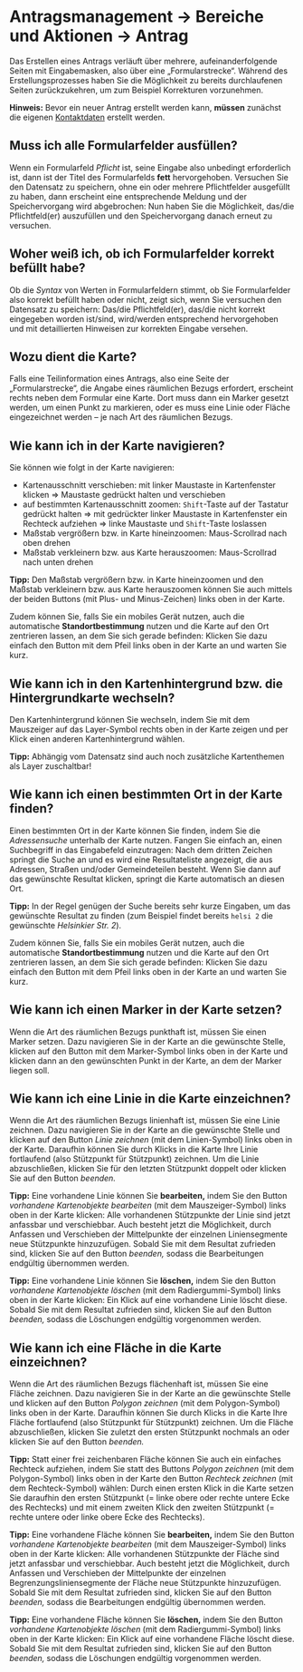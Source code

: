 # Antragsmanagement → Bereiche und Aktionen → Antrag

Das Erstellen eines Antrags verläuft über mehrere, aufeinanderfolgende Seiten mit Eingabemasken,
also über eine „Formularstrecke“. Während des Erstellungsprozesses haben Sie die Möglichkeit
zu bereits durchlaufenen Seiten zurückzukehren, um zum Beispiel Korrekturen vorzunehmen.

**Hinweis:** Bevor ein neuer Antrag erstellt werden kann, **müssen** zunächst die eigenen
[Kontaktdaten](requester.md) erstellt werden.

## Muss ich alle Formularfelder ausfüllen?

Wenn ein Formularfeld *Pflicht* ist, seine Eingabe also unbedingt
erforderlich ist, dann ist der Titel des Formularfelds **fett**
hervorgehoben. Versuchen Sie den Datensatz zu speichern,
ohne ein oder mehrere Pflichtfelder ausgefüllt zu haben, dann
erscheint eine entsprechende Meldung und der Speichervorgang wird
abgebrochen: Nun haben Sie die Möglichkeit, das/die Pflichtfeld(er)
auszufüllen und den Speichervorgang danach erneut zu versuchen.

## Woher weiß ich, ob ich Formularfelder korrekt befüllt habe?

Ob die *Syntax* von Werten in Formularfeldern stimmt, ob Sie Formularfelder also korrekt
befüllt haben oder nicht, zeigt sich, wenn Sie versuchen den
Datensatz zu speichern: Das/die Pflichtfeld(er), das/die nicht korrekt eingegeben
worden ist/sind, wird/werden entsprechend hervorgehoben und mit
detaillierten Hinweisen zur korrekten Eingabe versehen.

## Wozu dient die Karte?

Falls eine Teilinformation eines Antrags, also eine Seite der „Formularstrecke“, die Angabe
eines räumlichen Bezugs erfordert, erscheint rechts neben dem Formular eine Karte. Dort
muss dann ein Marker gesetzt werden, um einen Punkt zu markieren, oder es muss eine Linie
oder Fläche eingezeichnet werden – je nach Art des räumlichen Bezugs.

## Wie kann ich in der Karte navigieren?

Sie können wie folgt in der Karte navigieren:

- Kartenausschnitt verschieben: mit linker Maustaste in Kartenfenster
  klicken ⇒ Maustaste gedrückt halten und verschieben
- auf bestimmten Kartenausschnitt zoomen: `Shift`-Taste auf der
  Tastatur gedrückt halten ⇒ mit gedrückter linker Maustaste in
  Kartenfenster ein Rechteck aufziehen ⇒ linke Maustaste und `Shift`-Taste loslassen
- Maßstab vergrößern bzw. in Karte hineinzoomen: Maus-Scrollrad nach oben drehen
- Maßstab verkleinern bzw. aus Karte herauszoomen: Maus-Scrollrad nach unten drehen

**Tipp:** Den Maßstab vergrößern bzw. in Karte hineinzoomen und den
Maßstab verkleinern bzw. aus Karte herauszoomen können Sie auch mittels
der beiden Buttons (mit Plus- und Minus-Zeichen) links oben in der Karte.

Zudem können Sie, falls Sie ein mobiles Gerät nutzen, auch die
automatische **Standortbestimmung** nutzen und die Karte auf den Ort
zentrieren lassen, an dem Sie sich gerade befinden: Klicken Sie dazu
einfach den Button mit dem Pfeil links oben in der Karte an und warten Sie kurz.

## Wie kann ich in den Kartenhintergrund bzw. die Hintergrundkarte wechseln?

Den Kartenhintergrund können Sie wechseln, indem Sie mit dem Mauszeiger
auf das Layer-Symbol rechts oben in der Karte zeigen und per Klick einen
anderen Kartenhintergrund wählen.

**Tipp:** Abhängig vom Datensatz sind auch noch zusätzliche Kartenthemen als Layer zuschaltbar!

## Wie kann ich einen bestimmten Ort in der Karte finden?

Einen bestimmten Ort in der Karte können Sie finden, indem Sie die
*Adressensuche* unterhalb der Karte nutzen. Fangen Sie einfach an, einen
Suchbegriff in das Eingabefeld einzutragen: Nach dem dritten Zeichen
springt die Suche an und es wird eine Resultateliste angezeigt, die aus
Adressen, Straßen und/oder Gemeindeteilen besteht. Wenn Sie dann auf das
gewünschte Resultat klicken, springt die Karte automatisch an diesen Ort.

**Tipp:** In der Regel genügen der Suche bereits sehr kurze Eingaben, um
das gewünschte Resultat zu finden (zum Beispiel findet bereits `helsi 2`
die gewünschte *Helsinkier Str. 2*).

Zudem können Sie, falls Sie ein mobiles Gerät nutzen, auch die
automatische **Standortbestimmung** nutzen und die Karte auf den Ort
zentrieren lassen, an dem Sie sich gerade befinden: Klicken Sie dazu
einfach den Button mit dem Pfeil links oben in der Karte an und warten Sie kurz.

## Wie kann ich einen Marker in der Karte setzen?

Wenn die Art des räumlichen Bezugs punkthaft ist, müssen Sie einen Marker setzen.
Dazu navigieren Sie in der Karte an die gewünschte Stelle, klicken auf den Button mit dem
Marker-Symbol links oben in der Karte und klicken dann an den
gewünschten Punkt in der Karte, an dem der Marker liegen soll.

## Wie kann ich eine Linie in die Karte einzeichnen?

Wenn die Art des räumlichen Bezugs linienhaft ist, müssen Sie eine Linie zeichnen.
Dazu navigieren Sie in der Karte an die gewünschte Stelle und klicken auf den
Button *Linie zeichnen* (mit dem Linien-Symbol) links oben in der Karte.
Daraufhin können Sie durch Klicks in die Karte Ihre Linie fortlaufend
(also Stützpunkt für Stützpunkt) zeichnen. Um die Linie abzuschließen,
klicken Sie für den letzten Stützpunkt doppelt oder klicken Sie auf den
Button *beenden.*

**Tipp:** Eine vorhandene Linie können Sie **bearbeiten,** indem Sie den
Button *vorhandene Kartenobjekte bearbeiten* (mit dem Mauszeiger-Symbol)
links oben in der Karte klicken: Alle vorhandenen Stützpunkte der Linie
sind jetzt anfassbar und verschiebbar. Auch besteht jetzt die
Möglichkeit, durch Anfassen und Verschieben der Mittelpunkte der
einzelnen Liniensegmente neue Stützpunkte hinzuzufügen. Sobald Sie mit
dem Resultat zufrieden sind, klicken Sie auf den Button *beenden,*
sodass die Bearbeitungen endgültig übernommen werden.

**Tipp:** Eine vorhandene Linie können Sie **löschen,** indem Sie den
Button *vorhandene Kartenobjekte löschen* (mit dem Radiergummi-Symbol)
links oben in der Karte klicken: Ein Klick auf eine vorhandene Linie
löscht diese. Sobald Sie mit dem Resultat zufrieden sind, klicken Sie
auf den Button *beenden,* sodass die Löschungen endgültig vorgenommen werden.

## Wie kann ich eine Fläche in die Karte einzeichnen?

Wenn die Art des räumlichen Bezugs flächenhaft ist, müssen Sie eine Fläche zeichnen.
Dazu navigieren Sie in der Karte an die gewünschte Stelle und klicken auf den
Button *Polygon zeichnen* (mit dem Polygon-Symbol) links oben in der
Karte. Daraufhin können Sie durch Klicks in die Karte Ihre Fläche
fortlaufend (also Stützpunkt für Stützpunkt) zeichnen. Um die Fläche
abzuschließen, klicken Sie zuletzt den ersten Stützpunkt nochmals an
oder klicken Sie auf den Button *beenden.*

**Tipp:** Statt einer frei zeichenbaren Fläche können Sie auch ein
einfaches Rechteck aufziehen, indem Sie statt des Buttons *Polygon
zeichnen* (mit dem Polygon-Symbol) links oben in der Karte den Button
*Rechteck zeichnen* (mit dem Rechteck-Symbol) wählen: Durch einen ersten
Klick in die Karte setzen Sie daraufhin den ersten Stützpunkt (= linke
obere oder rechte untere Ecke des Rechtecks) und mit einem zweiten Klick
den zweiten Stützpunkt (= rechte untere oder linke obere Ecke des Rechtecks).

**Tipp:** Eine vorhandene Fläche können Sie **bearbeiten,** indem Sie
den Button *vorhandene Kartenobjekte bearbeiten* (mit dem
Mauszeiger-Symbol) links oben in der Karte klicken: Alle vorhandenen
Stützpunkte der Fläche sind jetzt anfassbar und verschiebbar. Auch
besteht jetzt die Möglichkeit, durch Anfassen und Verschieben der
Mittelpunkte der einzelnen Begrenzungsliniensegmente der Fläche neue
Stützpunkte hinzuzufügen. Sobald Sie mit dem Resultat zufrieden sind,
klicken Sie auf den Button *beenden,* sodass die Bearbeitungen endgültig
übernommen werden.

**Tipp:** Eine vorhandene Fläche können Sie **löschen,** indem Sie den
Button *vorhandene Kartenobjekte löschen* (mit dem Radiergummi-Symbol)
links oben in der Karte klicken: Ein Klick auf eine vorhandene Fläche
löscht diese. Sobald Sie mit dem Resultat zufrieden sind, klicken Sie
auf den Button *beenden,* sodass die Löschungen endgültig vorgenommen werden.
